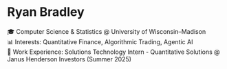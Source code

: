 # Ryan Bradley

🎓 Computer Science & Statistics @ University of Wisconsin–Madison  
📊 Interests: Quantitative Finance, Algorithmic Trading, Agentic AI  
💼 Work Experience: Solutions Technology Intern - Quantitative Solutions @ Janus Henderson Investors (Summer 2025)
